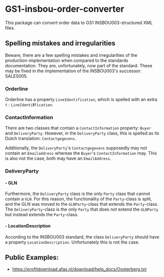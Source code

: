# GS1-insbou-order-converter

This package can convert order data to GS1 INSBOU003-structured XML files.

## Spelling mistakes and irregularities

Beware, there are a few spelling mistakes and irregularities of the production-implementation when compared to the standards documentation. 
They are, unfortunately, now part of the standard. 
These may be fixed in the implementation of the INSBOU003's successor: SALES005.

### Orderline

Orderline has a property `LineIdentification`, which is spelled with an extra `t` : `LineIdenti`**t**`fication`.

### ContactInformation

There are two classes that contain a `ContactInformation` property: `Buyer` and `DeliveryParty`.
However, in the `DeliveryParty` class, this is spelled as its Dutch translation: `Contactgegevens`.

Additionally, the `DeliveryParty`'s `Contactgegevens` supposedly may not contain an `Emailaddress` whereas the `Buyer`'s `ContactInformation` may.
This is also not the case, both may have an `EmailAddress`.

### DeliveryParty

#### - GLN

Furthermore, the `DeliveryParty` class is the only `Party` class that cannot contain a `GLN`.
For this reason, the functionality of the `Party`-class is split, and the GLN was moved to the `GLNParty`-class that extends the `Party`-class.
The `DeliveryParty`-class is the only `Party` that does *not* extend the `GLNParty` but instead extends the `Party`-class.

#### - LocationDescription

According to the INSBOU003 standard, the class `DeliveryParty` should have a property `LocationDescription`. 
Unfortunately this is not the case.

## Public Examples:

 - https://profitdownload.afas.nl/download/help_docs/Oosterberg.txt

